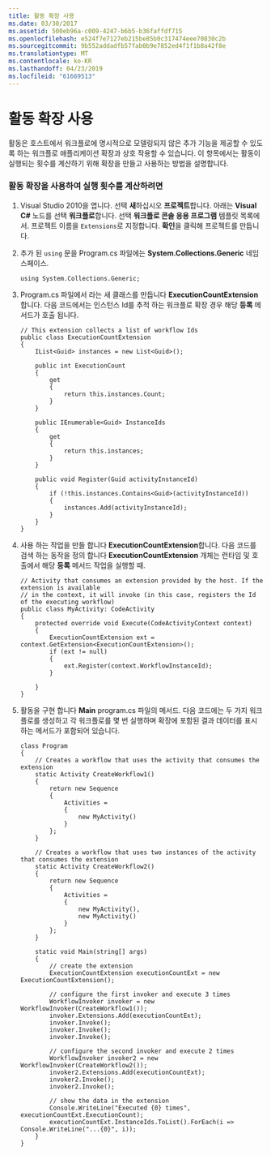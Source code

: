 ```yaml
---
title: 활동 확장 사용
ms.date: 03/30/2017
ms.assetid: 500eb96a-c009-4247-b6b5-b36faffdf715
ms.openlocfilehash: e524f7e7127eb215be85b0c317474eee70830c2b
ms.sourcegitcommit: 9b552addadfb57fab0b9e7852ed4f1f1b8a42f8e
ms.translationtype: MT
ms.contentlocale: ko-KR
ms.lasthandoff: 04/23/2019
ms.locfileid: "61669513"
---
```

# <a name="using-activity-extensions"></a>활동 확장 사용
활동은 호스트에서 워크플로에 명시적으로 모델링되지 않은 추가 기능을 제공할 수 있도록 하는 워크플로 애플리케이션 확장과 상호 작용할 수 있습니다.  이 항목에서는 활동이 실행되는 횟수를 계산하기 위해 확장을 만들고 사용하는 방법을 설명합니다.

### <a name="to-use-an-activity-extension-to-count-executions"></a>활동 확장을 사용하여 실행 횟수를 계산하려면

1. Visual Studio 2010을 엽니다. 선택 **새**하십시오 **프로젝트**합니다. 아래는 **Visual C#** 노드를 선택 **워크플로**합니다.  선택 **워크플로 콘솔 응용 프로그램** 템플릿 목록에서. 프로젝트 이름을 `Extensions`로 지정합니다. **확인**을 클릭해 프로젝트를 만듭니다.

2. 추가 된 `using` 문을 Program.cs 파일에는 **System.Collections.Generic** 네임 스페이스.

    ```
    using System.Collections.Generic;
    ```

3. Program.cs 파일에서 라는 새 클래스를 만듭니다 **ExecutionCountExtension**합니다. 다음 코드에서는 인스턴스 Id를 추적 하는 워크플로 확장 경우 해당 **등록** 메서드가 호출 됩니다.

    ```
    // This extension collects a list of workflow Ids
    public class ExecutionCountExtension
    {
        IList<Guid> instances = new List<Guid>();

        public int ExecutionCount
        {
            get
            {
                return this.instances.Count;
            }
        }

        public IEnumerable<Guid> InstanceIds
        {
            get
            {
                return this.instances;
            }
        }

        public void Register(Guid activityInstanceId)
        {
            if (!this.instances.Contains<Guid>(activityInstanceId))
            {
                instances.Add(activityInstanceId);
            }
        }
    }
    ```

4. 사용 하는 작업을 만들 합니다 **ExecutionCountExtension**합니다. 다음 코드를 검색 하는 동작을 정의 합니다 **ExecutionCountExtension** 개체는 런타임 및 호출에서 해당 **등록** 메서드 작업을 실행할 때.

    ```
    // Activity that consumes an extension provided by the host. If the extension is available
    // in the context, it will invoke (in this case, registers the Id of the executing workflow)
    public class MyActivity: CodeActivity
    {
        protected override void Execute(CodeActivityContext context)
        {
            ExecutionCountExtension ext = context.GetExtension<ExecutionCountExtension>();
            if (ext != null)
            {
                ext.Register(context.WorkflowInstanceId);
            }

        }
    }
    ```

5. 활동을 구현 합니다 **Main** program.cs 파일의 메서드. 다음 코드에는 두 가지 워크플로를 생성하고 각 워크플로를 몇 번 실행하며 확장에 포함된 결과 데이터를 표시하는 메서드가 포함되어 있습니다.

    ```
    class Program
    {
        // Creates a workflow that uses the activity that consumes the extension
        static Activity CreateWorkflow1()
        {
            return new Sequence
            {
                Activities =
                {
                    new MyActivity()
                }
            };
        }

        // Creates a workflow that uses two instances of the activity that consumes the extension
        static Activity CreateWorkflow2()
        {
            return new Sequence
            {
                Activities =
                {
                    new MyActivity(),
                    new MyActivity()
                }
            };
        }

        static void Main(string[] args)
        {
            // create the extension
            ExecutionCountExtension executionCountExt = new ExecutionCountExtension();

            // configure the first invoker and execute 3 times
            WorkflowInvoker invoker = new WorkflowInvoker(CreateWorkflow1());
            invoker.Extensions.Add(executionCountExt);
            invoker.Invoke();
            invoker.Invoke();
            invoker.Invoke();

            // configure the second invoker and execute 2 times
            WorkflowInvoker invoker2 = new WorkflowInvoker(CreateWorkflow2());
            invoker2.Extensions.Add(executionCountExt);
            invoker2.Invoke();
            invoker2.Invoke();

            // show the data in the extension
            Console.WriteLine("Executed {0} times", executionCountExt.ExecutionCount);
            executionCountExt.InstanceIds.ToList().ForEach(i => Console.WriteLine("...{0}", i));
        }
    }
    ```
